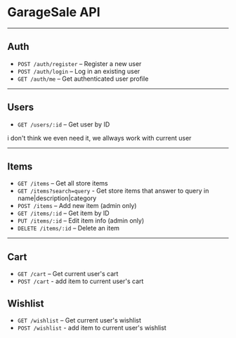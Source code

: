 
# GarageSale API

---

## Auth
- `POST /auth/register` – Register a new user
- `POST /auth/login` – Log in an existing user
- `GET /auth/me` – Get authenticated user profile

---

## Users
- `GET /users/:id` – Get user by ID
<!-- - `GET /users/:id/cart` – Get user's cart
- `GET /users/:id/wishlist` – Get user's wishlist --> i don't think we even need it, we allways work with current user

---

## Items
- `GET /items` – Get all store items
- `GET /items?search=query` - Get store items that answer to query in name|description|category
- `POST /items` – Add new item (admin only)
- `GET /items/:id` – Get item by ID
- `PUT /items/:id` – Edit item info (admin only)
- `DELETE /items/:id` – Delete an item

---

## Cart
- `GET /cart` – Get current user's cart
- `POST /cart` - add item to current user's cart

## Wishlist
- `GET /wishlist` – Get current user's wishlist
- `POST /wishlist` - add item to current user's wishlist